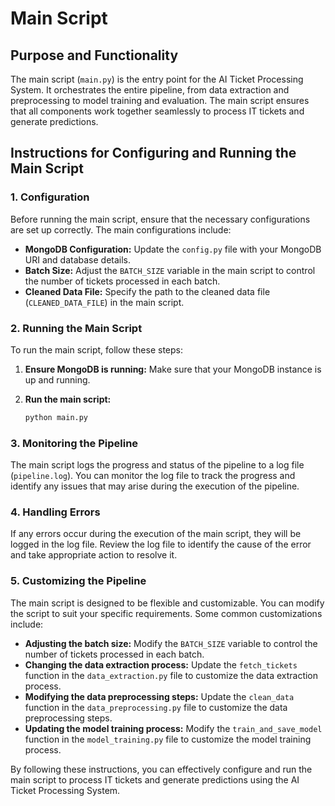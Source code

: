 # Main Script

## Purpose and Functionality

The main script (`main.py`) is the entry point for the AI Ticket Processing System. It orchestrates the entire pipeline, from data extraction and preprocessing to model training and evaluation. The main script ensures that all components work together seamlessly to process IT tickets and generate predictions.

## Instructions for Configuring and Running the Main Script

### 1. Configuration

Before running the main script, ensure that the necessary configurations are set up correctly. The main configurations include:

- **MongoDB Configuration:** Update the `config.py` file with your MongoDB URI and database details.
- **Batch Size:** Adjust the `BATCH_SIZE` variable in the main script to control the number of tickets processed in each batch.
- **Cleaned Data File:** Specify the path to the cleaned data file (`CLEANED_DATA_FILE`) in the main script.

### 2. Running the Main Script

To run the main script, follow these steps:

1. **Ensure MongoDB is running:** Make sure that your MongoDB instance is up and running.

2. **Run the main script:**
   ```bash
   python main.py
   ```

### 3. Monitoring the Pipeline

The main script logs the progress and status of the pipeline to a log file (`pipeline.log`). You can monitor the log file to track the progress and identify any issues that may arise during the execution of the pipeline.

### 4. Handling Errors

If any errors occur during the execution of the main script, they will be logged in the log file. Review the log file to identify the cause of the error and take appropriate action to resolve it.

### 5. Customizing the Pipeline

The main script is designed to be flexible and customizable. You can modify the script to suit your specific requirements. Some common customizations include:

- **Adjusting the batch size:** Modify the `BATCH_SIZE` variable to control the number of tickets processed in each batch.
- **Changing the data extraction process:** Update the `fetch_tickets` function in the `data_extraction.py` file to customize the data extraction process.
- **Modifying the data preprocessing steps:** Update the `clean_data` function in the `data_preprocessing.py` file to customize the data preprocessing steps.
- **Updating the model training process:** Modify the `train_and_save_model` function in the `model_training.py` file to customize the model training process.

By following these instructions, you can effectively configure and run the main script to process IT tickets and generate predictions using the AI Ticket Processing System.
